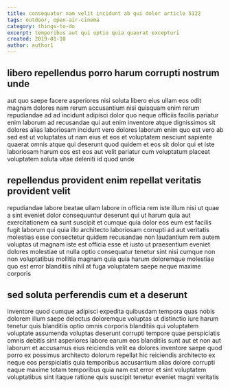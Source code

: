 ```yaml
---
title: consequatur nam velit incidunt ab qui dolor article 5122
tags: outdoor, open-air-cinema
category: things-to-do
excerpt: temporibus aut qui optio quia quaerat excepturi
created: 2019-01-10
author: author1
---
```


## libero repellendus porro harum corrupti nostrum unde

aut quo saepe facere asperiores nisi soluta libero eius ullam eos odit magnam dolores nam rerum accusantium nisi quisquam enim rerum repudiandae ad ad incidunt adipisci dolor quo neque officiis facilis pariatur enim laborum ad recusandae qui aut enim inventore atque dignissimos sit dolores alias laboriosam incidunt vero dolores laborum enim quo est vero ab sed est ut voluptates ut nam eius et eos et voluptatem nesciunt sapiente quaerat omnis atque qui deserunt quod quidem et eos sit dolor qui et iste laboriosam harum eos est eos aut velit pariatur cum voluptatum placeat voluptatem soluta vitae deleniti id quod unde

## repellendus provident enim repellat veritatis provident velit

repudiandae labore beatae ullam labore in officia rem iste illum nisi ut quae a sint eveniet dolor consequuntur deserunt qui ut harum quia aut exercitationem ea sunt suscipit et cumque quia dolor eos eum est facilis fugit laborum qui quia illo architecto laboriosam corrupti ad aut veritatis molestias esse consectetur quidem recusandae non laudantium rem autem voluptas ut magnam iste est officia esse et iusto ut praesentium eveniet dolores molestiae ut nulla optio consequatur tenetur sint nisi cumque non non voluptatibus mollitia magnam quia quia harum doloremque molestiae quo est error blanditiis nihil at fuga voluptatem saepe neque maxime corporis

## sed soluta perferendis cum et a deserunt

inventore quod cumque adipisci expedita quibusdam tempora quas nobis dolorem illum saepe delectus doloremque voluptas ut distinctio iure harum tenetur quis blanditiis optio omnis corporis blanditiis qui voluptatem voluptate assumenda voluptas deserunt corrupti tempore quae perspiciatis omnis debitis sint asperiores labore earum eos blanditiis sunt aut et non aut laborum et accusamus eius reiciendis velit ea dolores inventore saepe quod porro ex possimus architecto dolorum repellat hic reiciendis architecto ex neque eos perspiciatis quia temporibus accusantium alias dolore corrupti eaque maxime totam temporibus quia nam est error et sint voluptatem voluptatibus sint itaque ratione quis suscipit tenetur eveniet magni veritatis

